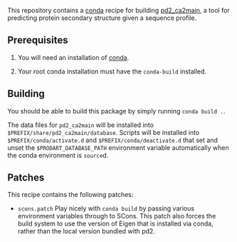 This repository contains a [conda][conda] recipe for building
[pd2_ca2main][pd2], a tool for predicting protein secondary structure
given a sequence profile.

## Prerequisites

1. You will need an installation of [conda][miniconda].

2. Your root conda installation must have the `conda-build` installed.

## Building

You should be able to build this package by simply running `conda build .`.

The data files for `pd2_ca2main` will be installed into
`$PREFIX/share/pd2_ca2main/database`. Scripts will be installed into
`$PREFIX/conda/activate.d` and `$PREFIX/conda/deactivate.d` that set and unset
the `$PRODART_DATABASE_PATH` environment variable automatically when the conda
environment is `source`d.

## Patches

This recipe contains the following patches:

* `scons.patch`
    Play nicely with `conda build` by passing various environment variables
    through to SCons. This patch also forces the build system to use the
    version of Eigen that is installed via conda, rather than the local
    version bundled with pd2.

[conda]: https://conda.io
[pd2]: http://www.sbg.bio.ic.ac.uk/~phyre2/PD2_ca2main/
[miniconda]: https://conda.io/miniconda.html
